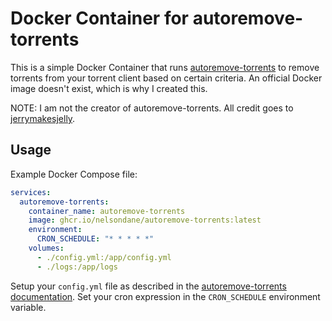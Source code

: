 # Docker Container for autoremove-torrents

This is a simple Docker Container that runs [autoremove-torrents](https://github.com/jerrymakesjelly/autoremove-torrents) to remove torrents from your torrent client based on certain criteria. An official Docker image doesn't exist, which is why I created this.

NOTE: I am not the creator of autoremove-torrents. All credit goes to [jerrymakesjelly](https://github.com/jeerymakesjelly).

## Usage
Example Docker Compose file:
```yaml
services:
  autoremove-torrents:
    container_name: autoremove-torrents
    image: ghcr.io/nelsondane/autoremove-torrents:latest
    environment:
      CRON_SCHEDULE: "* * * * *"
    volumes:
      - ./config.yml:/app/config.yml
      - ./logs:/app/logs
```

Setup your `config.yml` file as described in the [autoremove-torrents documentation](https://autoremove-torrents.readthedocs.io/en/latest/intro.html). Set your cron expression in the `CRON_SCHEDULE` environment variable.
